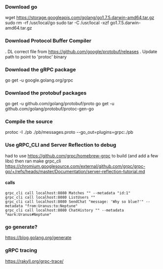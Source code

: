 ### Download go
wget https://storage.googleapis.com/golang/go1.7.5.darwin-amd64.tar.gz
sudo rm -rf /usr/local/go
sudo tar -C /usr/local -xzf go1.7.5.darwin-amd64.tar.gz

### Download Protocol Buffer Compiler
. DL correct file from https://github.com/google/protobuf/releases
. Update path to point to 'protoc' binary

### Download the gRPC package
go get -u google.golang.org/grpc

### Downlaod the protobuf packages
go get -u github.com/golang/protobuf/proto
go get -u github.com/golang/protobuf/protoc-gen-go

### Compile the source
protoc -I ./pb ./pb/messages.proto --go_out=plugins=grpc:./pb 

### Use gRPC_CLI and Server Reflection to debug
had to use https://github.com/grpc/homebrew-grpc to build (and add a few libs)
then ran make grpc_cli
https://chromium.googlesource.com/external/github.com/grpc/grpc-go/+/refs/heads/master/Documentation/server-reflection-tutorial.md

#### calls
```
grpc_cli call localhost:8080 Matches "" --metadata "id:1"
grpc_cli call localhost:8080 ListUsers ""
grpc_cli call localhost:8080 SendChat "message: 'Why so blue?'" --metadata "from:Uranus:to:Neptune"
grpc_cli call localhost:8080 ChatHistory "" --metadata "mark:Uranus#Neptune"
```

### go generate?
https://blog.golang.org/generate

### gRPC tracing
https://rakyll.org/grpc-trace/

